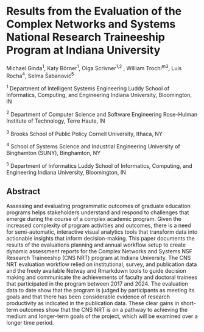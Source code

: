 # Results from the Evaluation of the Complex Networks and Systems National Research Traineeship Program at Indiana University 

Michael Ginda<sup>1</sup>, Katy Börner<sup>1</sup>, Olga Scrivner<sup>1,2</sup> , William Trochi<sup>m3</sup>, Luis Rocha<sup>4</sup>, Selma Šabanović<sup>5</sup>

<sup>1</sup> Department of Intelligent Systems Engineering
Luddy School of Informatics, Computing, and Engineering
Indiana University, Bloomington, IN

<sup>2</sup> Department of Computer Science and Software Engineering 
Rose-Hulman Institute of Technology, Terre Haute, IN

<sup>3</sup> Brooks School of Public Policy
Cornell University, Ithaca, NY

<sup>4</sup> School of Systems Science and Industrial Engineering
University of Binghamton (SUNY), Binghamton, NY

<sup>5</sup> Department of Informatics
Luddy School of Informatics, Computing, and Engineering
Indiana University, Bloomington, IN

## Abstract
Assessing and evaluating programmatic outcomes of graduate education programs helps stakeholders understand and respond to challenges that emerge during the course of a complex academic program. Given the increased complexity of program activities and outcomes, there is a need for semi-automatic, interactive visual analytics tools that transform data into actionable insights that inform decision-making.  This paper documents the results of the evaluations planning and annual workflow setup to create dynamic assessment reports for the Complex Networks and Systems NSF Research Traineeship (CNS NRT) program at Indiana University. The CNS NRT evaluation workflow relied on institutional, survey, and publication data and the freely available Netway and Rmarkdown tools to guide decision making and communicate the achievements of faculty and doctoral trainees that participated in the program between 2017 and 2024. The evaluation data to date show that the program is judged by participants as meeting its goals and that there has been considerable evidence of research productivity as indicated in the publication data. These clear gains in short-term outcomes show that the CNS NRT is on a pathway to achieving the medium and longer-term goals of the project, which will be examined over a longer time period.
